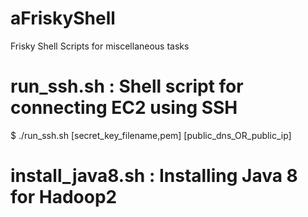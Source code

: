 # aFriskyShell
Frisky Shell Scripts for miscellaneous tasks 

# run_ssh.sh : Shell script for connecting EC2 using SSH 
$ ./run_ssh.sh [secret_key_filename,pem] [public_dns_OR_public_ip]

# install_java8.sh : Installing Java 8 for Hadoop2

